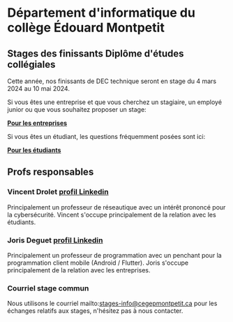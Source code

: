 # Département d'informatique du collège Édouard Montpetit

## Stages des finissants Diplôme d'études collégiales

Cette année, nos finissants de DEC technique seront en stage du 4 mars 2024 au 10 mai 2024.

Si vous êtes une entreprise et que vous cherchez un stagiaire, un employé junior ou que vous souhaitez proposer un stage:

**[Pour les entreprises](entreprises)**


Si vous êtes un étudiant, les questions fréquemment posées sont ici:

**[Pour les étudiants](etudiants)**

## Profs responsables

### Vincent Drolet [profil Linkedin](https://www.linkedin.com/in/vdrolet)
Principalement un professeur de réseautique avec un intérêt prononcé pour la cybersécurité. Vincent s'occupe principalement de la relation avec les étudiants.

### Joris Deguet [profil Linkedin](https://www.linkedin.com/in/joris-deguet-463781a)
Principalement un professeur de programmation avec un penchant pour la programmation client mobile (Android / Flutter). Joris s'occupe principalement de la relation avec les entreprises.

### Courriel stage commun
Nous utilisons le courriel mailto:stages-info@cegepmontpetit.ca pour les échanges relatifs aux stages, n'hésitez pas à nous contacter.

